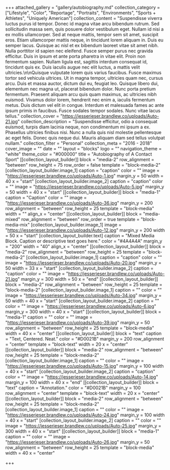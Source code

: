 +++
attached_gallery = "gallery/autobiography.md"
collection_category = ["Lifestyle", "Color", "Reportage", "Portraits", "Environments", "Sports + Athletes", "Uniquely American"]
collection_content = "Suspendisse viverra luctus purus id tempor. Donec id magna vitae arcu bibendum rutrum. Sed sollicitudin massa sem, quis posuere dolor vestibulum eget. Nullam id nisi a ex mollis ullamcorper. Sed at neque mattis, tempor sem sit amet, suscipit eros. Etiam ullamcorper mattis neque, in tincidunt lorem aliquam in. Duis eu semper lacus. Quisque ac nisl et ex bibendum laoreet vitae sit amet nibh. Nulla porttitor id sapien nec eleifend. Fusce semper purus nec gravida efficitur. Duis in ipsum et ante porta pharetra in vitae elit. Proin non fermentum sapien. Nullam ligula est, sagittis interdum consequat id, tincidunt quis ex. Duis iaculis augue nec elit luctus, a mattis velit ultricies.\n\nQuisque vulputate lorem quis varius faucibus. Fusce maximus tortor sed vehicula ultrices. Ut in magna tempor, ultricies quam nec, cursus arcu. Duis et massa auctor, dictum dui eu, feugiat leo. Quisque libero dui, elementum nec magna ut, placerat bibendum dolor. Nunc porta pretium fermentum. Praesent aliquam arcu quis quam maximus, ac ultricies nibh euismod. Vivamus dolor lorem, hendrerit nec enim a, iaculis fermentum metus. Duis dictum vel elit in congue. Interdum et malesuada fames ac ante ipsum primis in faucibus. Fusce sodales tempor sodales. Nunc vitae lacus tellus."
collection_cover = "https://jesserieser.brandlew.co/uploads/Auto-21.jpg"
collection_description = "Suspendisse efficitur, odio a consequat euismod, turpis diam lacinia neque, non condimentum mi ipsum a ex. Phasellus ultricies finibus nisi. Nunc a nulla quis nisl molestie pellentesque ac eget felis. Donec quis neque dui. Mauris aliquam diam sed tellus volutpat nullam."
collection_filter = "Personal"
collection_meta = "2016 - 2018"
cover_image = ""
date = ""
layout = "blocks"
logo = ""
navigation_theme = "white"
theme_color = "#000000"
title = "Autobiography of A Contact Sport"
[[collection_layout_builder]]
block = "media-2"
row_alignment = "between"
row_height = 75
row_order = false
template = "block-media-2"
[collection_layout_builder.image_1]
caption = "caption"
color = ""
image = "https://jesserieser.brandlew.co/uploads/Auto-1.jpg"
margin_y = 50
width = 40
x = "start"
[collection_layout_builder.image_2]
caption = "caption"
color = ""
image = "https://jesserieser.brandlew.co/uploads/Auto-5.jpg"
margin_y = 50
width = 40
x = "start"
[[collection_layout_builder]]
block = "media-1"
caption = "Caption"
color = ""
image = "https://jesserieser.brandlew.co/uploads/Auto-36.jpg"
margin_y = 200
row_alignment = "between"
row_height = 25
template = "block-media"
width = ""
align_x = "center"
[[collection_layout_builder]]
block = "media-mixed"
row_alignment = "between"
row_order = true
template = "block-media-mix"
[collection_layout_builder.image_1]
image = "https://jesserieser.brandlew.co/uploads/Auto-12.jpg"
margin_y = 200
width = 50
x = "start"
[collection_layout_builder.text]
caption = "Mixed Media Block. Caption or descriptive text goes here."
color = "#4A4A4A"
margin_y = "200"
width = "40"
align_x = "center"
[[collection_layout_builder]]
block = "media-2"
row_alignment = "between"
row_height = 25
template = "block-media-2"
[collection_layout_builder.image_1]
caption = "caption"
color = ""
image = "https://jesserieser.brandlew.co/uploads/Auto-20.jpg"
margin_y = 50
width = 33
x = "start"
[collection_layout_builder.image_2]
caption = "caption"
color = ""
image = "https://jesserieser.brandlew.co/uploads/Auto-21.jpg"
margin_y = 300
width = 50
x = "end"
[[collection_layout_builder]]
block = "media-2"
row_alignment = "between"
row_height = 25
template = "block-media-2"
[collection_layout_builder.image_1]
caption = ""
color = ""
image = "https://jesserieser.brandlew.co/uploads/Auto-34.jpg"
margin_y = 50
width = 40
x = "start"
[collection_layout_builder.image_2]
caption = ""
color = ""
image = "https://jesserieser.brandlew.co/uploads/Auto-6.jpg"
margin_y = 300
width = 40
x = "start"
[[collection_layout_builder]]
block = "media-1"
caption = ""
color = ""
image = "https://jesserieser.brandlew.co/uploads/Auto-39.jpg"
margin_y = 50
row_alignment = "between"
row_height = 25
template = "block-media"
width = 40
x = "center"
[[collection_layout_builder]]
block = "text"
caption = "Text, Centered. Neat."
color = "#D0021B"
margin_y = 200
row_alignment = "center"
template = "block-text"
width = 20
x = "center"
[[collection_layout_builder]]
block = "media-2"
row_alignment = "between"
row_height = 25
template = "block-media-2"
[collection_layout_builder.image_1]
caption = ""
color = ""
image = "https://jesserieser.brandlew.co/uploads/Auto-15.jpg"
margin_y = 100
width = 40
x = "start"
[collection_layout_builder.image_2]
caption = "caption"
color = ""
image = "https://jesserieser.brandlew.co/uploads/Auto-14.jpg"
margin_y = 100
width = 40
x = "end"
[[collection_layout_builder]]
block = "text"
caption = "Annotation."
color = "#D0021B"
margin_y = 100
row_alignment = "center"
template = "block-text"
width = 20
x = "center"
[[collection_layout_builder]]
block = "media-2"
row_alignment = "between"
row_height = 25
template = "block-media-2"
[collection_layout_builder.image_1]
caption = ""
color = ""
image = "https://jesserieser.brandlew.co/uploads/Auto-24.jpg"
margin_y = 100
width = 40
x = "start"
[collection_layout_builder.image_2]
caption = ""
color = ""
image = "https://jesserieser.brandlew.co/uploads/Auto-25.jpg"
margin_y = 300
width = 40
x = "start"
[[collection_layout_builder]]
block = "media-1"
caption = ""
color = ""
image = "https://jesserieser.brandlew.co/uploads/Auto-26.jpg"
margin_y = 50
row_alignment = "between"
row_height = 25
template = "block-media"
width = 40
x = "center"

+++
